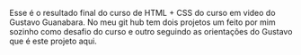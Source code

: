Esse é o resultado final do curso de HTML + CSS do curso em video do Gustavo Guanabara. 
No meu git hub tem dois projetos um feito por mim sozinho como desafio do curso e outro seguindo as orientações do Gustavo que é este projeto aqui. 